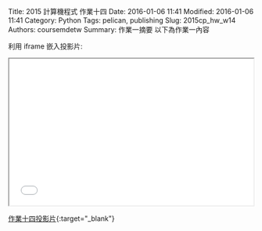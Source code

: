 Title: 2015 計算機程式 作業十四
Date: 2016-01-06 11:41
Modified: 2016-01-06 11:41
Category: Python
Tags: pelican, publishing
Slug: 2015cp_hw_w14
Authors: coursemdetw
Summary: 作業一摘要
以下為作業一內容

利用 iframe 嵌入投影片:

<iframe src="40323141_cp_w14_p.html" width="500" height="300"></iframe>

[作業十四投影片](40323141_cp_w14_p.html){:target="_blank"}
